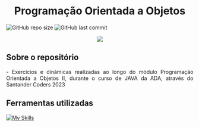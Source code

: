 # <h1 align="center"> Programação Orientada a Objetos </h1>
![GitHub repo size](https://img.shields.io/github/repo-size/BrunoSDMDev/POO-II?style=plastic)
![GitHub last commit](https://img.shields.io/github/last-commit/BrunoSDMDev/POO-II?style=plastic)

<p align="center">
   <img src="http://img.shields.io/static/v1?label=STATUS&message=EM%20DESENVOLVIMENTO&color=RED&style=for-the-badge" #vitrinedev/>
</p>


## Sobre o repositório
<p align="justify">
- Exercícios e dinâmicas realizadas ao longo do módulo Programação Orientada a Objetos II, durante o curso de JAVA da ADA, através do Santander Coders 2023


## Ferramentas utilizadas
[![My Skills](https://skillicons.dev/icons?i=java)](https://skillicons.dev)
